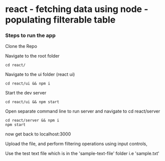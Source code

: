# react - fetching data using node - populating filterable table

### Steps to run the app
Clone the Repo

Navigate to the root folder

```
cd react/
```
Navigate to the ui folder (react ui)

````
cd react/ui && npm i
````

Start the dev server 

```
cd react/ui && npm start
```
Open separate command line to run server and navigate to cd react/server

```
cd react/server && npm i
npm start
```

now get back to localhost:3000

Upload the file, and perform filtering operations using input controls,

Use the test text file which is in the 'sample-text-file' folder i.e 'sample.txt'

